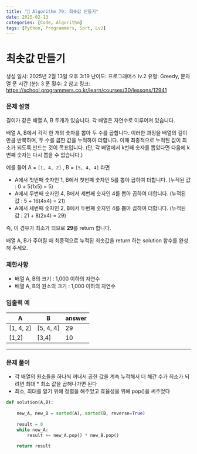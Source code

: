 ```yaml
---
title: "🧠 Algorithm 79: 최솟값 만들기"
date: 2025-02-13
categories: [Code, Algorithm]
tags: [Python, Programmers, Sort, Lv2]
---
```


# 최솟값 만들기

생성 일시: 2025년 2월 13일 오후 3:19
난이도: 프로그래머스 lv.2
유형: Greedy, 문자열
푼 시간 (분): 3
푼 횟수: 2
참고 링크: https://school.programmers.co.kr/learn/courses/30/lessons/12941

### **문제 설명**

길이가 같은 배열 A, B 두개가 있습니다. 각 배열은 자연수로 이루어져 있습니다.

배열 A, B에서 각각 한 개의 숫자를 뽑아 두 수를 곱합니다. 이러한 과정을 배열의 길이만큼 반복하며, 두 수를 곱한 값을 누적하여 더합니다. 이때 최종적으로 누적된 값이 최소가 되도록 만드는 것이 목표입니다. (단, 각 배열에서 k번째 숫자를 뽑았다면 다음에 k번째 숫자는 다시 뽑을 수 없습니다.)

예를 들어 A = `[1, 4, 2]` , B = `[5, 4, 4]` 라면

- A에서 첫번째 숫자인 1, B에서 첫번째 숫자인 5를 뽑아 곱하여 더합니다. (누적된 값 : 0 + 5(1x5) = 5)
- A에서 두번째 숫자인 4, B에서 세번째 숫자인 4를 뽑아 곱하여 더합니다. (누적된 값 : 5 + 16(4x4) = 21)
- A에서 세번째 숫자인 2, B에서 두번째 숫자인 4를 뽑아 곱하여 더합니다. (누적된 값 : 21 + 8(2x4) = 29)

즉, 이 경우가 최소가 되므로 **29**를 return 합니다.

배열 A, B가 주어질 때 최종적으로 누적된 최솟값을 return 하는 solution 함수를 완성해 주세요.

### 제한사항

- 배열 A, B의 크기 : 1,000 이하의 자연수
- 배열 A, B의 원소의 크기 : 1,000 이하의 자연수

### 입출력 예

| A | B | answer |
| --- | --- | --- |
| [1, 4, 2] | [5, 4, 4] | 29 |
| [1,2] | [3,4] | 10 |

---

### 문제 풀이

- 각 배열의 원소들을 하나씩 꺼내서 곱한 값을 계속 누적해서 더 해간 수가 최소가 되려면 최대 * 최소 값을 곱해나가면 된다
- 최소, 최대를 알기 위해 정렬을 해주었고 효율성을 위해 pop()을 써주었다

```python
def solution(A,B):
    
    new_A, new_B = sorted(A), sorted(B, reverse=True)
    
    result = 0
    while new_A:
        result += new_A.pop() * new_B.pop()
        
    return result
```